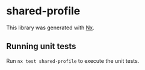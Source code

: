 # shared-profile

This library was generated with [Nx](https://nx.dev).

## Running unit tests

Run `nx test shared-profile` to execute the unit tests.
